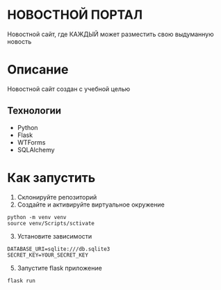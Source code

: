 # НОВОСТНОЙ ПОРТАЛ
Новостной сайт, где КАЖДЫЙ может разместить свою выдуманную новость

# Описание
Новостной сайт создан с учебной целью

## Технологии
* Python
* Flask
* WTForms
* SQLAlchemy

# Как запустить
1. Склонируйте репозиторий
2. Создайте и активируйте виртуальное окружение
```commandline
python -m venv venv
source venv/Scripts/sctivate
```
3. Установите зависимости
```commandline
DATABASE_URI=sqlite:///db.sqlite3
SECRET_KEY=YOUR_SECRET_KEY
```
5. Запустите flask приложение
```commandline
flask run
```